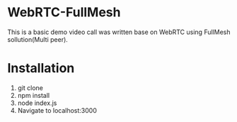 # WebRTC-FullMesh
This is a basic demo video call was written base on WebRTC using FullMesh sollution(Multi peer).
# Installation
1. git clone
2. npm install
3. node index.js
4. Navigate to localhost:3000
